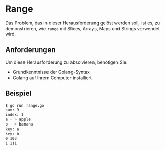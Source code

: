 # Range

Das Problem, das in dieser Herausforderung gelöst werden soll, ist es, zu demonstrieren, wie `range` mit Slices, Arrays, Maps und Strings verwendet wird.

## Anforderungen

Um diese Herausforderung zu absolvieren, benötigen Sie:

- Grundkenntnisse der Golang-Syntax
- Golang auf Ihrem Computer installiert

## Beispiel

```sh
$ go run range.go
sum: 9
index: 1
a - > apple
b - > banana
key: a
key: b
0 103
1 111
```
